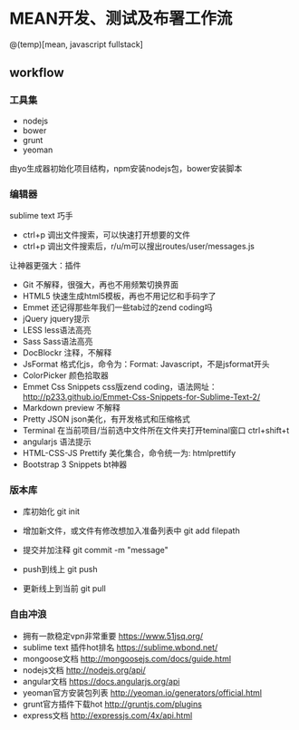 # MEAN开发、测试及布署工作流

@(temp)[mean, javascript fullstack]

## workflow

### 工具集
* nodejs
* bower
* grunt 
* yeoman

由yo生成器初始化项目结构，npm安装nodejs包，bower安装脚本

### 编辑器

sublime text 巧手
* ctrl+p 调出文件搜索，可以快速打开想要的文件
* ctrl+p 调出文件搜索后，r/u/m可以搜出routes/user/messages.js


让神器更强大：插件

* Git 不解释，很强大，再也不用频繁切换界面
* HTML5 快速生成html5模板，再也不用记忆和手码字了
* Emmet 还记得那些年我们一些tab过的zend coding吗
* jQuery jquery提示
* LESS less语法高亮
* Sass Sass语法高亮
* DocBlockr 注释，不解释
* JsFormat 格式化js，命令为：Format: Javascript，不是jsformat开头
* ColorPicker 颜色拾取器
* Emmet Css Snippets css版zend coding，语法网址： http://p233.github.io/Emmet-Css-Snippets-for-Sublime-Text-2/
* Markdown preview 不解释
* Pretty JSON json美化，有开发格式和压缩格式
* Terminal 在当前项目/当前选中文件所在文件夹打开teminal窗口 ctrl+shift+t
* angularjs 语法提示
* HTML-CSS-JS Prettify 美化集合，命令统一为: htmlprettify
* Bootstrap 3 Snippets bt神器

### 版本库

* 库初始化
 git init

* 增加新文件，或文件有修改想加入准备列表中
 git add filepath

* 提交并加注释
 git commit -m "message"

* push到线上
 git push 

* 更新线上到当前
 git pull

### 自由冲浪

* 拥有一款稳定vpn非常重要 https://www.51jsq.org/
* sublime text 插件hot排名 https://sublime.wbond.net/
* mongoose文档 http://mongoosejs.com/docs/guide.html
* nodejs文档 http://nodejs.org/api/
* angular文档 https://docs.angularjs.org/api
* yeoman官方安装包列表 http://yeoman.io/generators/official.html
* grunt官方插件下载hot http://gruntjs.com/plugins
* express文档 http://expressjs.com/4x/api.html